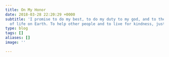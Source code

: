 ```yaml
---
title: On My Honor
date: 2018-03-28 22:20:29 +0000
subtitle: 'I promise to do my best, to do my duty to my god, and to the preservation
  of life on Earth. To help other people and to live for kindness, justice, and equality. '
type: blog
tags: []
aliases: []
image: ''

---
```

